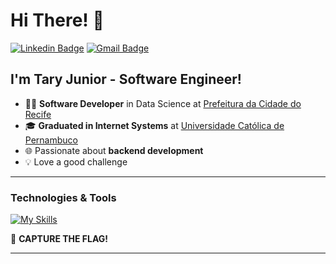 <!-- <img width=100% src="https://capsule-render.vercel.app/api?type=waving&color=f89820&height=120&section=header"/> -->

<h1>Hi There! 👋</h1>

[![Linkedin Badge](https://img.shields.io/badge/-LinkedIn-f89820?style=flat-square&logo=Linkedin&logoColor=white&link=https://www.linkedin.com/in/tary-nascimento-r-junior/)](https://www.linkedin.com/in/tary-nascimento-r-junior/) 
[![Gmail Badge](https://img.shields.io/badge/-tary.junior47@gmail.com-f89820?style=flat-square&logo=Gmail&logoColor=white&link=mailto:tary.junior47@gmail.com)](mailto:tary.junior47@gmail.com) 


## I'm Tary Junior - Software Engineer!  

- 👨‍💻 **Software Developer** in Data Science at [Prefeitura da Cidade do Recife](https://www2.recife.pe.gov.br/)
- 🎓 **Graduated in Internet Systems** at [Universidade Católica de Pernambuco](https://portal.unicap.br/)
- 🌐 Passionate about **backend development**  
- 💡 Love a good challenge

---

### Technologies & Tools

[![My Skills](https://skillicons.dev/icons?i=java,python,spring,flask,maven,hibernate,ubuntu,docker,aws,mysql,postgresql,mongodb)](https://skillicons.dev)

<!--![Anurag's GitHub stats](https://github-readme-stats.vercel.app/api?username=TN-Junior&show_icons=true&bg_color=1e1e1e&title_color=4a90e2&text_color=ffffff&icon_color=4a90e2&border_color=ffffff)
![Top Langs](https://github-readme-stats.vercel.app/api/top-langs/?username=TN-Junior&layout=compact&bg_color=1e1e1e&title_color=4a90e2&text_color=ffffff&border_color=ffffff)-->

🚩 **CAPTURE THE FLAG!**

---

<!-- <img width=100% src="https://capsule-render.vercel.app/api?type=waving&color=f89820&height=120&section=footer"/> -->
